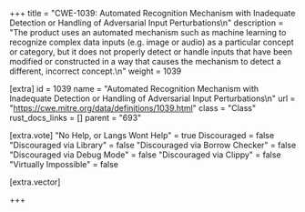 +++
title = "CWE-1039: Automated Recognition Mechanism with Inadequate Detection or Handling of Adversarial Input Perturbations\n"
description = "The product uses an automated mechanism such as machine learning to recognize complex data inputs (e.g. image or audio) as a particular concept or category, but it does not properly detect or handle inputs that have been modified or constructed in a way that causes the mechanism to detect a different, incorrect concept.\n"
weight = 1039

[extra]
id = 1039
name = "Automated Recognition Mechanism with Inadequate Detection or Handling of Adversarial Input Perturbations\n"
url = "https://cwe.mitre.org/data/definitions/1039.html"
class = "Class"
rust_docs_links = []
parent = "693"

[extra.vote]
"No Help, or Langs Wont Help" = true
Discouraged = false
"Discouraged via Library" = false
"Discouraged via Borrow Checker" = false
"Discouraged via Debug Mode" = false
"Discouraged via Clippy" = false
"Virtually Impossible" = false

[extra.vector]

+++